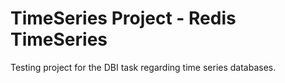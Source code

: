 # TimeSeries Project - Redis TimeSeries

Testing project for the DBI task regarding time series databases. 
